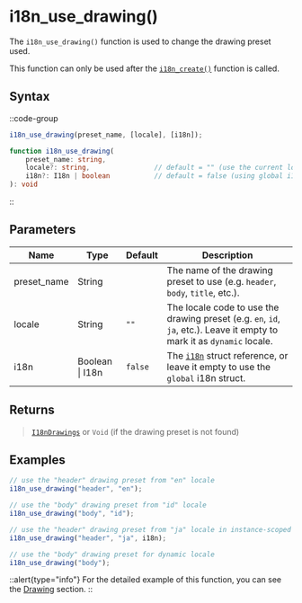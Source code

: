 # i18n_use_drawing()

The `i18n_use_drawing()` function is used to change the drawing preset used. 

This function can only be used after the [`i18n_create()`](/v1/api-reference/functions/i18n-create) function is called.

## Syntax

::code-group
```js [Usage]
i18n_use_drawing(preset_name, [locale], [i18n]);
```

```ts [Signature]
function i18n_use_drawing(
    preset_name: string,
    locale?: string,                // default = "" (use the current locale)
    i18n?: I18n | boolean           // default = false (using global i18n struct)
): void
```
::

## Parameters

| Name        | Type              | Default      | Description |
|-------------|-------------------|--------------|-------------|
| preset_name | String            |              | The name of the drawing preset to use (e.g. `header`, `body`, `title`, etc.). |
| locale      | String            | `""`         | The locale code to use the drawing preset (e.g. `en`, `id`, `ja`, etc.). Leave it empty to mark it as `dynamic` locale. |
| i18n        | Boolean \| I18n | `false`      | The [`i18n`](/v1/api-reference/functions/i18n-create) struct reference, or leave it empty to use the `global` i18n struct. |

## Returns

> [`I18nDrawings`](/v1/api-reference/constructors#i18ndrawings) or `Void` (if the drawing preset is not found)

## Examples

```js [Draw/Draw GUI Event]
// use the "header" drawing preset from "en" locale
i18n_use_drawing("header", "en");

// use the "body" drawing preset from "id" locale
i18n_use_drawing("body", "id");

// use the "header" drawing preset from "ja" locale in instance-scoped i18n struct
i18n_use_drawing("header", "ja", i18n);

// use the "body" drawing preset for dynamic locale
i18n_use_drawing("body");
```

::alert{type="info"}
For the detailed example of this function, you can see the [Drawing](/v1/usage/drawing#i18n_use_drawing) section.
::
